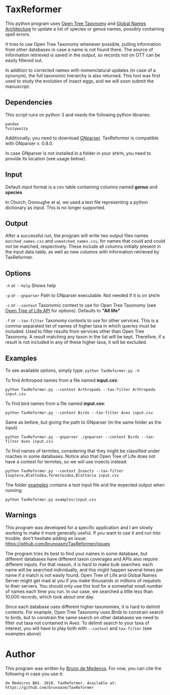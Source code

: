# TaxReformer

This python program uses [Open Tree Taxonomy](https://tree.opentreeoflife.org/about/taxonomy-version/ott3.0) and [Global Names Architecture](http://globalnames.org) to update a list of species or genus names, possibly containing spell errors.

It tries to use Open Tree Taxonomy whenever possible, pulling information from other databases in case a name is not found there. The source of information retrieved is saved in the output, so records not on OTT can be easily filtered out.

In addition to corrected names with nomenclatural updates (in case of a synonym), the full taxonomic hierarchy is also returned. This tool was first used to study the evolution of insect eggs, and we will soon submit the manuscript.

## Dependencies

This script runs on python 3 and needs the following python libraries:
```
pandas
fuzzywuzzy
```

Additionally, you need to download [GNparser](https://gitlab.com/gogna/gnparser). TaxReformer is compatible with GNparser v. 0.8.0.


In case GNparser is not installed in a folder in your `$PATH`, you need to provide its location (see usage below).


## Input
Default input format is a csv table containing columns named **genus** and **species**

In Church, Donoughe et al, we used a text file representing a python dictionary as input. This is no longer supported.

## Output
After a successful run, the program will write two output files names `matched_names.csv` and `unmatched_names.csv`, for names that could and could not be matched, respectively. These include all columns initially present in the input data table, as well as new columns with information retrieved by TaxReformer.


## Options

`-h` or `--help` Shows help

`-p` or `--gnparser` Path to GNparser executable. Not needed if it is on `$PATH`

`-c` or `--context` Taxonomic context to use for Open Tree Taxonomy (see [Open Tree of Life API](https://github.com/OpenTreeOfLife/germinator/wiki/TNRS-API-v3#contexts) for options). Defaults to **"All life"**

`-f` or `--tax-filter` Taxonomy contexts to use for other services. This is a comma-separated list of names of higher taxa in which queries must be included. Used to filter results from services other than Open Tree Taxonomy. A result matching any taxon in the list will be kept. Therefore, if a result is not included in any of these higher taxa, it will be excluded. 

## Examples

To see available options, simply type:
```python TaxReformer.py -h```

To find Arthropod names from a file named **input.csv**:

```python TaxReformer.py --context Arthropods --tax-filter Arthropoda input.csv```

To find bird names from a file named **input.csv**:

```python TaxReformer.py --context Birds --tax-filter Aves input.csv```

Same as before, but giving the path to GNparser (in the same folder as the input)

```python TaxReformer.py --gnparser ./gnparser --context Birds --tax-filter Aves input.csv```

To find names of termites, considering that they might be classified under roaches in some databases. Notice also that Open Tree of Life does not have a context for termites, so we will use insects instead:

```python TaxReformer.py --context Insects --tax-filter Isoptera,Blattodea,Termitoidea,Blattaria input.csv```

The folder [examples](./examples/) contains a test input file and the expected output when running:

```python TaxReformer.py examples/input.csv```

## Warnings

This program was developed for a specific application and I am slowly working to make it more generally useful. If you want to use it and run into trouble, don't hesitate adding an issue: https://github.com/brunoasm/TaxReformer/issues

The program tries its best to find your names in some database, but different databases have different taxon coverages and APIs also require different inputs. For that reason, it is hard to make bulk searches: each name will be searched individually, and this might happen several times per name if a match is not easily found. Open Tree of Life and Global Names Server might get mad at you if you make thousands or millions of requests to their servers. You should only use this tool for a somewhat small number of names each time you run. In our case, we searched a little less than 10,000 records, which took about one day.

Since each database uses different higher taxonomies, it is hard to delimit contexts. For example, Open Tree Taxonomy uses *Birds* to constrain search to birds, but to constrain the same search on other databases we need to filter out taxa not contained in *Aves*. To delimit search to your taxa of interest, you will have to play both with `--context` and `tax-filter` (see examples above)

# Author

This program was written by [Bruno de Medeiros](https://github.com/brunoasm). For now, you can cite the following in case you use it:

`de Medeiros BAS. 2018. TaxReformer. Available at: https://github.com/brunoasm/TaxReformer`








